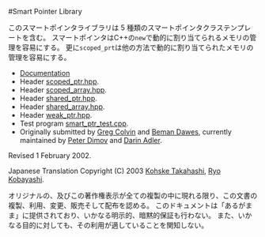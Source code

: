 #Smart Pointer Library

このスマートポインタライブラリは 5 種類のスマートポインタクラステンプレートを含む。
スマートポインタはC++の`new`で動的に割り当てられるメモリの管理を容易にする。
更に`scoped_prt`は他の方法で動的に割り当てられたメモリの管理を容易にする。

- [Documentation](smart_ptr/smart_ptr.md)
- Header [scoped_ptr.hpp](http://www.boost.org/doc/libs/1_31_0/boost/scoped_ptr.hpp).
- Header [scoped_array.hpp](http://www.boost.org/doc/libs/1_31_0/boost/scoped_array.hpp).
- Header [shared_ptr.hpp](http://www.boost.org/doc/libs/1_31_0/boost/shared_ptr.hpp).
- Header [shared_array.hpp](http://www.boost.org/doc/libs/1_31_0/boost/shared_array.hpp).
- Header [weak_ptr.hpp](http://www.boost.org/doc/libs/1_31_0/boost/weak_ptr.hpp).
- Test program [smart_ptr_test.cpp](http://www.boost.org/doc/libs/1_31_0/libs/smart_ptr/test/smart_ptr_test.cpp).
- Originally submitted by [Greg Colvin](http://www.boost.org/doc/libs/1_31_0/people/greg_colvin.htm) and [Beman Dawes](http://www.boost.org/doc/libs/1_31_0/people/beman_dawes.html),
currently maintained by [Peter Dimov](http://www.boost.org/doc/libs/1_31_0/people/peter_dimov.htm) and [Darin Adler](http://www.boost.org/doc/libs/1_31_0/people/darin_adler.htm).

Revised 1 February 2002.

Japanese Translation Copyright (C) 2003 [Kohske Takahashi](mailto:kohske@msc.biglobe.ne.jp), [Ryo Kobayashi](mailto:lenoir@zeroscape.org).

オリジナルの、及びこの著作権表示が全ての複製の中に現れる限り、この文書の複製、利用、変更、販売そして配布を認める。
このドキュメントは「あるがまま」に提供されており、いかなる明示的、暗黙的保証も行わない。
また、いかなる目的に対しても、その利用が適していることを関知しない。


